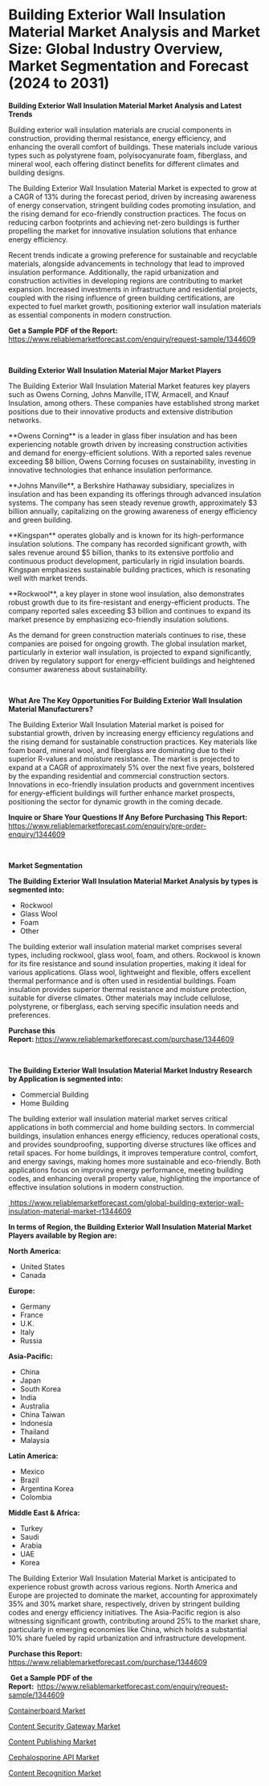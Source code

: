 <p><h1>Building Exterior Wall Insulation Material Market Analysis and Market Size: Global Industry Overview, Market Segmentation and Forecast (2024 to 2031)</h1></p><p><strong>Building Exterior Wall Insulation Material Market Analysis and Latest Trends</strong></p>
<p><p>Building exterior wall insulation materials are crucial components in construction, providing thermal resistance, energy efficiency, and enhancing the overall comfort of buildings. These materials include various types such as polystyrene foam, polyisocyanurate foam, fiberglass, and mineral wool, each offering distinct benefits for different climates and building designs.</p><p>The Building Exterior Wall Insulation Material Market is expected to grow at a CAGR of 13% during the forecast period, driven by increasing awareness of energy conservation, stringent building codes promoting insulation, and the rising demand for eco-friendly construction practices. The focus on reducing carbon footprints and achieving net-zero buildings is further propelling the market for innovative insulation solutions that enhance energy efficiency.</p><p>Recent trends indicate a growing preference for sustainable and recyclable materials, alongside advancements in technology that lead to improved insulation performance. Additionally, the rapid urbanization and construction activities in developing regions are contributing to market expansion. Increased investments in infrastructure and residential projects, coupled with the rising influence of green building certifications, are expected to fuel market growth, positioning exterior wall insulation materials as essential components in modern construction.</p></p>
<p><strong>Get a Sample PDF of the Report:&nbsp;</strong> <a href="https://www.reliablemarketforecast.com/enquiry/request-sample/1344609?utm_campaign=1108&utm_medium=2&utm_source=Github&utm_content=ia&utm_term=03102024&utm_id=building-exterior-wall-insulation-material">https://www.reliablemarketforecast.com/enquiry/request-sample/1344609</a></p>
<p>&nbsp;</p>
<p><strong>Building Exterior Wall Insulation Material Major Market Players</strong></p>
<p><p>The Building Exterior Wall Insulation Material Market features key players such as Owens Corning, Johns Manville, ITW, Armacell, and Knauf Insulation, among others. These companies have established strong market positions due to their innovative products and extensive distribution networks.</p><p>**Owens Corning** is a leader in glass fiber insulation and has been experiencing notable growth driven by increasing construction activities and demand for energy-efficient solutions. With a reported sales revenue exceeding $8 billion, Owens Corning focuses on sustainability, investing in innovative technologies that enhance insulation performance.</p><p>**Johns Manville**, a Berkshire Hathaway subsidiary, specializes in insulation and has been expanding its offerings through advanced insulation systems. The company has seen steady revenue growth, approximately $3 billion annually, capitalizing on the growing awareness of energy efficiency and green building.</p><p>**Kingspan** operates globally and is known for its high-performance insulation solutions. The company has recorded significant growth, with sales revenue around $5 billion, thanks to its extensive portfolio and continuous product development, particularly in rigid insulation boards. Kingspan emphasizes sustainable building practices, which is resonating well with market trends.</p><p>**Rockwool**, a key player in stone wool insulation, also demonstrates robust growth due to its fire-resistant and energy-efficient products. The company reported sales exceeding $3 billion and continues to expand its market presence by emphasizing eco-friendly insulation solutions.</p><p>As the demand for green construction materials continues to rise, these companies are poised for ongoing growth. The global insulation market, particularly in exterior wall insulation, is projected to expand significantly, driven by regulatory support for energy-efficient buildings and heightened consumer awareness about sustainability.</p></p>
<p>&nbsp;</p>
<p><strong>What Are The Key Opportunities For Building Exterior Wall Insulation Material Manufacturers?</strong></p>
<p><p>The Building Exterior Wall Insulation Material market is poised for substantial growth, driven by increasing energy efficiency regulations and the rising demand for sustainable construction practices. Key materials like foam board, mineral wool, and fiberglass are dominating due to their superior R-values and moisture resistance. The market is projected to expand at a CAGR of approximately 5% over the next five years, bolstered by the expanding residential and commercial construction sectors. Innovations in eco-friendly insulation products and government incentives for energy-efficient buildings will further enhance market prospects, positioning the sector for dynamic growth in the coming decade.</p></p>
<p><strong>Inquire or Share Your Questions If Any Before Purchasing This Report:</strong> <a href="https://www.reliablemarketforecast.com/enquiry/pre-order-enquiry/1344609?utm_campaign=1108&utm_medium=2&utm_source=Github&utm_content=ia&utm_term=03102024&utm_id=building-exterior-wall-insulation-material">https://www.reliablemarketforecast.com/enquiry/pre-order-enquiry/1344609</a></p>
<p>&nbsp;</p>
<p><strong>Market Segmentation</strong></p>
<p><strong>The Building Exterior Wall Insulation Material Market Analysis by types is segmented into:</strong></p>
<p><ul><li>Rockwool</li><li>Glass Wool</li><li>Foam</li><li>Other</li></ul></p>
<p><p>The building exterior wall insulation material market comprises several types, including rockwool, glass wool, foam, and others. Rockwool is known for its fire resistance and sound insulation properties, making it ideal for various applications. Glass wool, lightweight and flexible, offers excellent thermal performance and is often used in residential buildings. Foam insulation provides superior thermal resistance and moisture protection, suitable for diverse climates. Other materials may include cellulose, polystyrene, or fiberglass, each serving specific insulation needs and preferences.</p></p>
<p><strong>Purchase this Report:&nbsp;</strong><a href="https://www.reliablemarketforecast.com/purchase/1344609?utm_campaign=1108&utm_medium=2&utm_source=Github&utm_content=ia&utm_term=03102024&utm_id=building-exterior-wall-insulation-material">https://www.reliablemarketforecast.com/purchase/1344609</a></p>
<p>&nbsp;</p>
<p><strong>The Building Exterior Wall Insulation Material Market Industry Research by Application is segmented into:</strong></p>
<p><ul><li>Commercial Building</li><li>Home Building</li></ul></p>
<p><p>The building exterior wall insulation material market serves critical applications in both commercial and home building sectors. In commercial buildings, insulation enhances energy efficiency, reduces operational costs, and provides soundproofing, supporting diverse structures like offices and retail spaces. For home buildings, it improves temperature control, comfort, and energy savings, making homes more sustainable and eco-friendly. Both applications focus on improving energy performance, meeting building codes, and enhancing overall property value, highlighting the importance of effective insulation solutions in modern construction.</p></p>
<p><a href="https://www.reliablemarketforecast.com/global-building-exterior-wall-insulation-material-market-r1344609?utm_campaign=1108&utm_medium=2&utm_source=Github&utm_content=ia&utm_term=03102024&utm_id=building-exterior-wall-insulation-material">&nbsp;https://www.reliablemarketforecast.com/global-building-exterior-wall-insulation-material-market-r1344609</a></p>
<p><strong>In terms of Region, the Building Exterior Wall Insulation Material Market Players available by Region are:</strong></p>
<p>
    <p> <strong> North America: </strong>
        <ul>
            <li>United States</li>
            <li>Canada</li>
        </ul>
        </p> 
    <p> <strong> Europe: </strong>
        <ul>
            <li>Germany</li>
            <li>France</li>
            <li>U.K.</li>
            <li>Italy</li>
            <li>Russia</li>
        </ul>
        </p> 
    <p> <strong> Asia-Pacific: </strong>
        <ul>
            <li>China</li>
            <li>Japan</li>
            <li>South Korea</li>
            <li>India</li>
            <li>Australia</li>
            <li>China Taiwan</li>
            <li>Indonesia</li>
            <li>Thailand</li>
            <li>Malaysia</li>
        </ul>
        </p> 
    <p> <strong> Latin America: </strong>
        <ul>
            <li>Mexico</li>
            <li>Brazil</li>
            <li>Argentina Korea</li>
            <li>Colombia</li>
        </ul>
        </p> 
    <p> <strong> Middle East & Africa: </strong>
        <ul>
            <li>Turkey</li>
            <li>Saudi</li>
            <li>Arabia</li>
            <li>UAE</li>
            <li>Korea</li>
        </ul>
    </p>
    </p>
<p><p>The Building Exterior Wall Insulation Material Market is anticipated to experience robust growth across various regions. North America and Europe are projected to dominate the market, accounting for approximately 35% and 30% market share, respectively, driven by stringent building codes and energy efficiency initiatives. The Asia-Pacific region is also witnessing significant growth, contributing around 25% to the market share, particularly in emerging economies like China, which holds a substantial 10% share fueled by rapid urbanization and infrastructure development.</p></p>
<p><strong>Purchase this Report: </strong><a href="https://www.reliablemarketforecast.com/purchase/1344609?utm_campaign=1108&utm_medium=2&utm_source=Github&utm_content=ia&utm_term=03102024&utm_id=building-exterior-wall-insulation-material">https://www.reliablemarketforecast.com/purchase/1344609</a></p>
<p>&nbsp;<strong>Get a Sample PDF of the Report:&nbsp;&nbsp;</strong><a href="https://www.reliablemarketforecast.com/enquiry/request-sample/1344609?utm_campaign=1108&utm_medium=2&utm_source=Github&utm_content=ia&utm_term=03102024&utm_id=building-exterior-wall-insulation-material">https://www.reliablemarketforecast.com/enquiry/request-sample/1344609</a></p>
<p><strong></strong></p>
<p><p><a href="https://www.linkedin.com/pulse/charting-future-comprehensive-analysis-global-containerboard-zdcme?utm_campaign=1108&utm_medium=2&utm_source=Github&utm_content=ia&utm_term=03102024&utm_id=building-exterior-wall-insulation-material">Containerboard Market</a></p><p><a href="https://www.linkedin.com/pulse/global-content-security-gateway-market-focus-application-end-use-nqqnf?utm_campaign=1108&utm_medium=2&utm_source=Github&utm_content=ia&utm_term=03102024&utm_id=building-exterior-wall-insulation-material">Content Security Gateway Market</a></p><p><a href="https://www.linkedin.com/pulse/how-content-publishing-market-evolved-key-trends-regional-dynamics-0nlef?utm_campaign=1108&utm_medium=2&utm_source=Github&utm_content=ia&utm_term=03102024&utm_id=building-exterior-wall-insulation-material">Content Publishing Market</a></p><p><a href="https://github.com/CliffMedina6/Market-Research-Report-List-6/blob/main/cephalosporine-api-market.md?utm_campaign=1108&utm_medium=2&utm_source=Github&utm_content=ia&utm_term=03102024&utm_id=building-exterior-wall-insulation-material">Cephalosporine API Market</a></p><p><a href="https://www.linkedin.com/pulse/deep-dive-content-recognition-market-itstrends-segmentation-yjh2f?utm_campaign=1108&utm_medium=2&utm_source=Github&utm_content=ia&utm_term=03102024&utm_id=building-exterior-wall-insulation-material">Content Recognition Market</a></p></p>